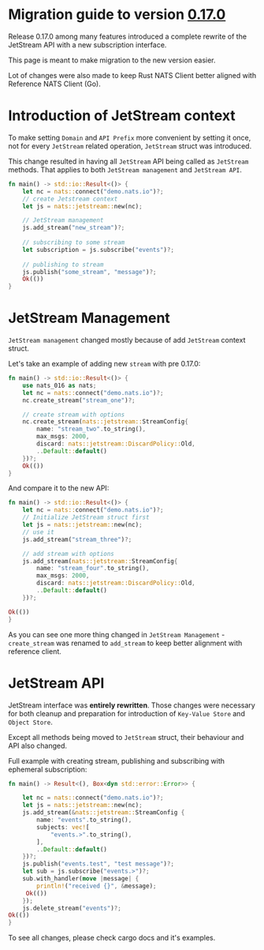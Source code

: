 # Migration guide to version [0.17.0](https://github.com/nats-io/nats.rs/releases/tag/untagged-964d5dad97c03c4aa6f4)

Release 0.17.0 among many features introduced a complete rewrite of the JetStream API with a new subscription interface.

This page is meant to make migration to the new version easier.

Lot of changes were also made to keep Rust NATS Client better aligned with Reference NATS Client (Go).

# Introduction of JetStream context

To make setting `Domain` and `API Prefix` more convenient by setting it once, not for every `JetStream` related operation, `JetStream` struct was introduced.

This change resulted in having all `JetStream` API being called as `JetStream` methods. That applies to both `JetStream management` and `JetStream API`.

```rust no_run
fn main() -> std::io::Result<()> {
    let nc = nats::connect("demo.nats.io")?;
    // create Jetstream context
    let js = nats::jetstream::new(nc);

    // JetStream management
    js.add_stream("new_stream")?;
    
    // subscribing to some stream
    let subscription = js.subscribe("events")?;
    
    // publishing to stream
    js.publish("some_stream", "message")?;
    Ok(())
}
```

# JetStream Management

`JetStream management` changed mostly because of add `JetStream` context struct.

Let's take an example of adding new `stream` with pre 0.17.0:

```rust 
fn main() -> std::io::Result<()> {
    use nats_016 as nats;
    let nc = nats::connect("demo.nats.io")?;
    nc.create_stream("stream_one")?;

    // create stream with options
    nc.create_stream(nats::jetstream::StreamConfig{
        name: "stream_two".to_string(),
        max_msgs: 2000,
        discard: nats::jetstream::DiscardPolicy::Old,
        ..Default::default()
    })?;
    Ok(())
}
```

And compare it to the new API:

```rust
fn main() -> std::io::Result<()> {
    let nc = nats::connect("demo.nats.io")?;
    // Initialize JetStream struct first
    let js = nats::jetstream::new(nc);
    // use it
    js.add_stream("stream_three")?;

    // add stream with options
    js.add_stream(nats::jetstream::StreamConfig{
        name: "stream_four".to_string(),
        max_msgs: 2000,
        discard: nats::jetstream::DiscardPolicy::Old,
        ..Default::default()
    })?;

Ok(())
}
```

As you can see one more thing changed in `JetStream Management` - `create_stream` was renamed to `add_stream` to keep better alignment with reference client.

# JetStream API

JetStream interface was **entirely rewritten**.
Those changes were necessary for both cleanup and preparation for introduction of `Key-Value Store` and `Object Store`.

Except all methods being moved to `JetStream` struct, their behaviour and API also changed.

Full example with creating stream, publishing and subscribing with ephemeral subscription:


```rust
fn main() -> Result<(), Box<dyn std::error::Error>> {

    let nc = nats::connect("demo.nats.io")?;
    let js = nats::jetstream::new(nc);
    js.add_stream(&nats::jetstream::StreamConfig {
        name: "events".to_string(),
        subjects: vec![
            "events.>".to_string(),
        ],
        ..Default::default()
    })?;
    js.publish("events.test", "test message")?;
    let sub = js.subscribe("events.>")?;
    sub.with_handler(move |message| {
        println!("received {}", &message);
     Ok(())
    });
    js.delete_stream("events")?;
Ok(()) 
}
```

To see all changes, please check cargo docs and it's examples.